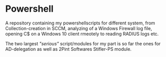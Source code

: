 # Powershell
A repository containing my powershellscripts for different system, from Collection-creation in SCCM, analyzing of a Windows Firewall log file, opening C$ on a Windows 10 client rmeotely to reading RADIUS logs etc.

The two largest *"serious"* script/modules for my part is so far the ones for AD-delegation as well as 2Pint Softwares Stifler-PS module.

